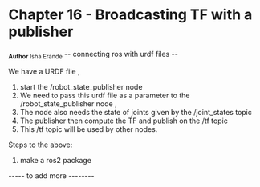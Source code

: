 # Chapter 16 - Broadcasting TF with a publisher
<sub>**Author**
Isha Erande</sub>
-- connecting ros with urdf files --

We have a URDF file , 
1. start the /robot\_state\_publisher node  
2. We need to pass this urdf file as a parameter to the /robot\_state\_publisher node , 
3. The node also needs the state of joints given by the /joint\_states topic 
4. The publisher then compute the TF and publish on the /tf topic
5. This /tf topic will be used by other nodes.



Steps to the above:

1. make a ros2 package

----- to add more --------
